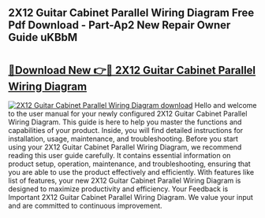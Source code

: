 ## 2X12 Guitar Cabinet Parallel Wiring Diagram Free Pdf Download - Part-Ap2 New Repair Owner Guide uKBbM

# <h2><a href="http://dfursv.blite.top/?on=2X12+Guitar+Cabinet+Parallel+Wiring+Diagram">🔗Download New 👉🔴 2X12 Guitar Cabinet Parallel Wiring Diagram</a></h2>

[![2X12 Guitar Cabinet Parallel Wiring Diagram download](https://i.imgur.com/lujVjoI.png)](http://dfursv.blite.top/?on=2X12+Guitar+Cabinet+Parallel+Wiring+Diagram)
Hello and welcome to the user manual for your newly configured 2X12 Guitar Cabinet Parallel Wiring Diagram. This guide is here to help you master the functions and capabilities of your product. Inside, you will find detailed instructions for installation, usage, maintenance, and troubleshooting. Before you start using your 2X12 Guitar Cabinet Parallel Wiring Diagram, we recommend reading this user guide carefully. It contains essential information on product setup, operation, maintenance, and troubleshooting, ensuring that you are able to use the product effectively and efficiently. With features like list of features, your new 2X12 Guitar Cabinet Parallel Wiring Diagram is designed to maximize productivity and efficiency. Your Feedback is Important 2X12 Guitar Cabinet Parallel Wiring Diagram. We value your input and are committed to continuous improvement.
